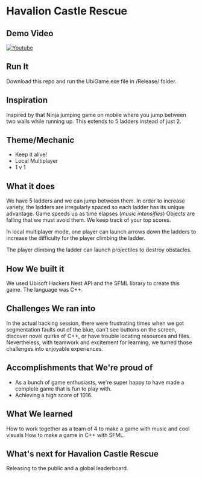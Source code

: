 # Havalion Castle Rescue

## Demo Video

[![Youtube](https://img.youtube.com/vi/2rzQRaaD_DQ/0.jpg)](https://www.youtube.com/watch?v=2rzQRaaD_DQ)

## Run It
Download this repo and run the UbiGame.exe file in /Release/ folder.

## Inspiration
Inspired by that Ninja jumping game on mobile where you jump between two walls while running up. This extends to 5 ladders instead of just 2.

## Theme/Mechanic
- Keep it alive!
- Local Multiplayer
- 1 v 1

## What it does
We have 5 ladders and we can jump between them. 
In order to increase variety, the ladders are irregularly spaced so each ladder has its unique advantage.
Game speeds up as time elapses (_music intensifies_)
Objects are falling that we must avoid them.
We keep track of your top scores.

In local multiplayer mode, one player can launch arrows down the ladders to increase the difficulty for the player climbing the ladder.

The player climbing the ladder can launch projectiles to destroy obstacles. 

## How We built it
We used Ubisoft Hackers Nest API and the SFML library to create this game. The language was C++. 

## Challenges We ran into
In the actual hacking session, there were frustrating times when we got segmentation faults out of the blue, can’t see buttons on the screen, discover novel quirks of C++, or have trouble locating resources and files. Nevertheless, with teamwork and excitement for learning, we turned those challenges into enjoyable experiences.

## Accomplishments that We're proud of
- As a bunch of game enthusiasts, we're super happy to have made a complete game that is fun to play with.
- Achieving a high score of 1016.

## What We learned
How to work together as a team of 4 to make a game with music and cool visuals
How to make a game in C++ with SFML.

## What's next for Havalion Castle Rescue
Releasing to the public and a global leaderboard.
